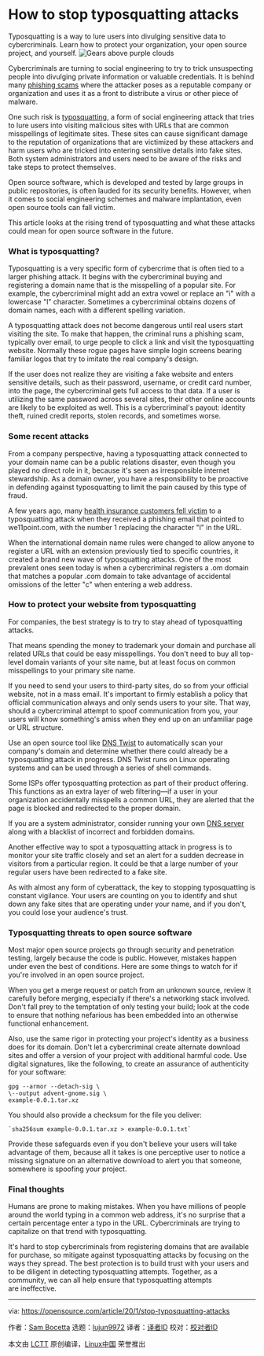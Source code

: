 [#]: collector: (lujun9972)
[#]: translator: (HankChow)
[#]: reviewer: ( )
[#]: publisher: ( )
[#]: url: ( )
[#]: subject: (How to stop typosquatting attacks)
[#]: via: (https://opensource.com/article/20/1/stop-typosquatting-attacks)
[#]: author: (Sam Bocetta https://opensource.com/users/sambocetta)

How to stop typosquatting attacks
======
Typosquatting is a way to lure users into divulging sensitive data to
cybercriminals. Learn how to protect your organization, your open source
project, and yourself.
![Gears above purple clouds][1]

Cybercriminals are turning to social engineering to try to trick unsuspecting people into divulging private information or valuable credentials. It is behind many [phishing scams][2] where the attacker poses as a reputable company or organization and uses it as a front to distribute a virus or other piece of malware.

One such risk is [typosquatting][3], a form of social engineering attack that tries to lure users into visiting malicious sites with URLs that are common misspellings of legitimate sites. These sites can cause significant damage to the reputation of organizations that are victimized by these attackers and harm users who are tricked into entering sensitive details into fake sites. Both system administrators and users need to be aware of the risks and take steps to protect themselves.

Open source software, which is developed and tested by large groups in public repositories, is often lauded for its security benefits. However, when it comes to social engineering schemes and malware implantation, even open source tools can fall victim.

This article looks at the rising trend of typosquatting and what these attacks could mean for open source software in the future.

### What is typosquatting?

Typosquatting is a very specific form of cybercrime that is often tied to a larger phishing attack. It begins with the cybercriminal buying and registering a domain name that is the misspelling of a popular site. For example, the cybercriminal might add an extra vowel or replace an "i" with a lowercase "l" character. Sometimes a cybercriminal obtains dozens of domain names, each with a different spelling variation.

A typosquatting attack does not become dangerous until real users start visiting the site. To make that happen, the criminal runs a phishing scam, typically over email, to urge people to click a link and visit the typosquatting website. Normally these rogue pages have simple login screens bearing familiar logos that try to imitate the real company's design.

If the user does not realize they are visiting a fake website and enters sensitive details, such as their password, username, or credit card number, into the page, the cybercriminal gets full access to that data. If a user is utilizing the same password across several sites, their other online accounts are likely to be exploited as well. This is a cybercriminal's payout: identity theft, ruined credit reports, stolen records, and sometimes worse.

### Some recent attacks

From a company perspective, having a typosquatting attack connected to your domain name can be a public relations disaster, even though you played no direct role in it, because it's seen as irresponsible internet stewardship. As a domain owner, you have a responsibility to be proactive in defending against typosquatting to limit the pain caused by this type of fraud.

A few years ago, many [health insurance customers fell victim][4] to a typosquatting attack when they received a phishing email that pointed to we11point.com, with the number 1 replacing the character "l" in the URL.

When the international domain name rules were changed to allow anyone to register a URL with an extension previously tied to specific countries, it created a brand new wave of typosquatting attacks. One of the most prevalent ones seen today is when a cybercriminal registers a .om domain that matches a popular .com domain to take advantage of accidental omissions of the letter "c" when entering a web address.

### How to protect your website from typosquatting

For companies, the best strategy is to try to stay ahead of typosquatting attacks.

That means spending the money to trademark your domain and purchase all related URLs that could be easy misspellings. You don't need to buy all top-level domain variants of your site name, but at least focus on common misspellings to your primary site name.

If you need to send your users to third-party sites, do so from your official website, not in a mass email. It's important to firmly establish a policy that official communication always and only sends users to your site. That way, should a cybercriminal attempt to spoof communication from you, your users will know something's amiss when they end up on an unfamiliar page or URL structure.

Use an open source tool like [DNS Twist][5] to automatically scan your company's domain and determine whether there could already be a typosquatting attack in progress. DNS Twist runs on Linux operating systems and can be used through a series of shell commands.

Some ISPs offer typosquatting protection as part of their product offering. This functions as an extra layer of web filtering—if a user in your organization accidentally misspells a common URL, they are alerted that the page is blocked and redirected to the proper domain.

If you are a system administrator, consider running your own [DNS server][6] along with a blacklist of incorrect and forbidden domains.

Another effective way to spot a typosquatting attack in progress is to monitor your site traffic closely and set an alert for a sudden decrease in visitors from a particular region. It could be that a large number of your regular users have been redirected to a fake site.

As with almost any form of cyberattack, the key to stopping typosquatting is constant vigilance. Your users are counting on you to identify and shut down any fake sites that are operating under your name, and if you don't, you could lose your audience's trust.

### Typosquatting threats to open source software

Most major open source projects go through security and penetration testing, largely because the code is public. However, mistakes happen under even the best of conditions. Here are some things to watch for if you're involved in an open source project.

When you get a merge request or patch from an unknown source, review it carefully before merging, especially if there's a networking stack involved. Don't fall prey to the temptation of only testing your build; look at the code to ensure that nothing nefarious has been embedded into an otherwise functional enhancement.

Also, use the same rigor in protecting your project's identity as a business does for its domain. Don't let a cybercriminal create alternate download sites and offer a version of your project with additional harmful code. Use digital signatures, like the following, to create an assurance of authenticity for your software:


```
gpg --armor --detach-sig \
\--output advent-gnome.sig \
example-0.0.1.tar.xz
```

You should also provide a checksum for the file you deliver:


```
`sha256sum example-0.0.1.tar.xz > example-0.0.1.txt`
```

Provide these safeguards even if you don't believe your users will take advantage of them, because all it takes is one perceptive user to notice a missing signature on an alternative download to alert you that someone, somewhere is spoofing your project.

### Final thoughts

Humans are prone to making mistakes. When you have millions of people around the world typing in a common web address, it's no surprise that a certain percentage enter a typo in the URL. Cybercriminals are trying to capitalize on that trend with typosquatting.

It's hard to stop cybercriminals from registering domains that are available for purchase, so mitigate against typosquatting attacks by focusing on the ways they spread. The best protection is to build trust with your users and to be diligent in detecting typosquatting attempts. Together, as a community, we can all help ensure that typosquatting attempts are ineffective.

--------------------------------------------------------------------------------

via: https://opensource.com/article/20/1/stop-typosquatting-attacks

作者：[Sam Bocetta][a]
选题：[lujun9972][b]
译者：[译者ID](https://github.com/译者ID)
校对：[校对者ID](https://github.com/校对者ID)

本文由 [LCTT](https://github.com/LCTT/TranslateProject) 原创编译，[Linux中国](https://linux.cn/) 荣誉推出

[a]: https://opensource.com/users/sambocetta
[b]: https://github.com/lujun9972
[1]: https://opensource.com/sites/default/files/styles/image-full-size/public/lead-images/chaos_engineer_monster_scary_devops_gear_kubernetes.png?itok=GPYLvfVh (Gears above purple clouds)
[2]: https://www.cloudberrylab.com/resources/guides/types-of-phishing/
[3]: https://en.wikipedia.org/wiki/Typosquatting
[4]: https://www.menlosecurity.com/blog/-a-new-approach-to-end-typosquatting
[5]: https://github.com/elceef/dnstwist
[6]: https://opensource.com/article/17/4/build-your-own-name-server
